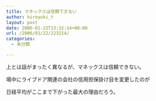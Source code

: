 ```yaml
---
title: マネックスは信頼できない
author: hiroyuki_t
layout: post
date: 2006-01-22T13:32:14+00:00
url: /2006/01/22/223214/
categories:
  - 未分類

---
```

<div class="section">
  <p>
    上とは話がまったく異なるが、マネックスは信頼できない。
  </p>
  
  <p>
    場中にライブドア関連の会社の信用担保掛け目を変更したのが
  </p>
  
  <p>
    日経平均がここまで下がった最大の理由だろう。
  </p>
</div>